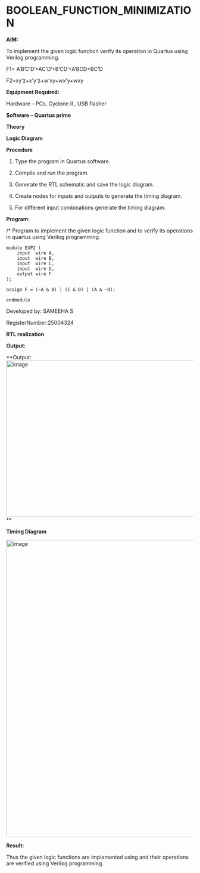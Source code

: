 # BOOLEAN_FUNCTION_MINIMIZATION

**AIM:**

To implement the given logic function verify its operation in Quartus using Verilog programming.

F1= A’B’C’D’+AC’D’+B’CD’+A’BCD+BC’D 

F2=xy’z+x’y’z+w’xy+wx’y+wxy

**Equipment Required:**

Hardware – PCs, Cyclone II , USB flasher

**Software – Quartus prime**

**Theory**

**Logic Diagram**

**Procedure**

1.	Type the program in Quartus software.

2.	Compile and run the program.

3.	Generate the RTL schematic and save the logic diagram.

4.	Create nodes for inputs and outputs to generate the timing diagram.

5.	For different input combinations generate the timing diagram.


**Program:**

/* Program to implement the given logic function and to verify its operations in quartus using Verilog programming. 
```
module EXP2 (
    input  wire A,
    input  wire B,
    input  wire C,
    input  wire D,
    output wire F
);

assign F = (~A & B) | (C & D) | (A & ~D);

endmodule

```

Developed by: SAMEEHA S

RegisterNumber:25004324


**RTL realization**

**Output:** 

**Output:<img width="813" height="420" alt="image" src="https://github.com/user-attachments/assets/ed52c563-2217-4099-9128-455382bc08d1" />
**

**Timing Diagram**

<img width="1231" height="798" alt="image" src="https://github.com/user-attachments/assets/2be6dacd-1c0e-4332-a082-0184f1543f7f" />

**Result:**

Thus the given logic functions are implemented using and their operations are verified using Verilog programming.


